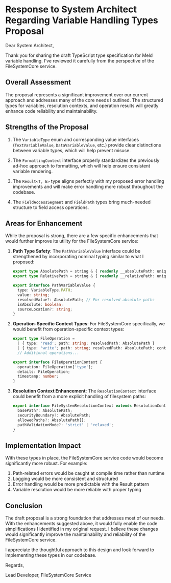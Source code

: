 # Response to System Architect Regarding Variable Handling Types Proposal

Dear System Architect,

Thank you for sharing the draft TypeScript type specification for Meld variable handling. I've reviewed it carefully from the perspective of the FileSystemCore service.

## Overall Assessment

The proposal represents a significant improvement over our current approach and addresses many of the core needs I outlined. The structured types for variables, resolution contexts, and operation results will greatly enhance code reliability and maintainability.

## Strengths of the Proposal

1. The `VariableType` enum and corresponding value interfaces (`TextVariableValue`, `DataVariableValue`, etc.) provide clear distinctions between variable types, which will help prevent misuse.

2. The `FormattingContext` interface properly standardizes the previously ad-hoc approach to formatting, which will help ensure consistent variable rendering.

3. The `Result<T, E>` type aligns perfectly with my proposed error handling improvements and will make error handling more robust throughout the codebase.

4. The `FieldAccessSegment` and `FieldPath` types bring much-needed structure to field access operations.

## Areas for Enhancement

While the proposal is strong, there are a few specific enhancements that would further improve its utility for the FileSystemCore service:

1. **Path Type Safety**: The `PathVariableValue` interface could be strengthened by incorporating nominal typing similar to what I proposed:
   ```typescript
   export type AbsolutePath = string & { readonly __absolutePath: unique symbol };
   export type RelativePath = string & { readonly __relativePath: unique symbol };
   
   export interface PathVariableValue {
     type: VariableType.PATH;
     value: string;
     resolvedValue?: AbsolutePath; // For resolved absolute paths
     isAbsolute: boolean;
     sourceLocation?: string;
   }
   ```

2. **Operation-Specific Context Types**: For FileSystemCore specifically, we would benefit from operation-specific context types:
   ```typescript
   export type FileOperation = 
     | { type: 'read'; path: string; resolvedPath: AbsolutePath }
     | { type: 'write'; path: string; resolvedPath: AbsolutePath; contentLength: number }
     // Additional operations...
   
   export interface FileOperationContext {
     operation: FileOperation['type'];
     details: FileOperation;
     timestamp: number;
   }
   ```

3. **Resolution Context Enhancement**: The `ResolutionContext` interface could benefit from a more explicit handling of filesystem paths:
   ```typescript
   export interface FileSystemResolutionContext extends ResolutionContext {
     basePath?: AbsolutePath;
     securityBoundary?: AbsolutePath;
     allowedPaths?: AbsolutePath[];
     pathValidationMode?: 'strict' | 'relaxed';
   }
   ```

## Implementation Impact

With these types in place, the FileSystemCore service code would become significantly more robust. For example:

1. Path-related errors would be caught at compile time rather than runtime
2. Logging would be more consistent and structured
3. Error handling would be more predictable with the Result pattern
4. Variable resolution would be more reliable with proper typing

## Conclusion

The draft proposal is a strong foundation that addresses most of our needs. With the enhancements suggested above, it would fully enable the code simplifications I identified in my original request. I believe these changes would significantly improve the maintainability and reliability of the FileSystemCore service.

I appreciate the thoughtful approach to this design and look forward to implementing these types in our codebase.

Regards,

Lead Developer, FileSystemCore Service
